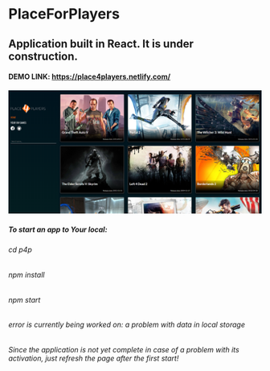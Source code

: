 # PlaceForPlayers



## Application built in React. It is under construction. 
#### DEMO LINK: https://place4players.netlify.com/

![screenshot](p4p/src/assets/place4players.png)

##### To start an app to Your local:
###### cd p4p
###### npm install
###### npm start

###### error is currently being worked on: a problem with data in local storage
###### Since the application is not yet complete in case of a problem with its activation, just refresh the page after the first start!

